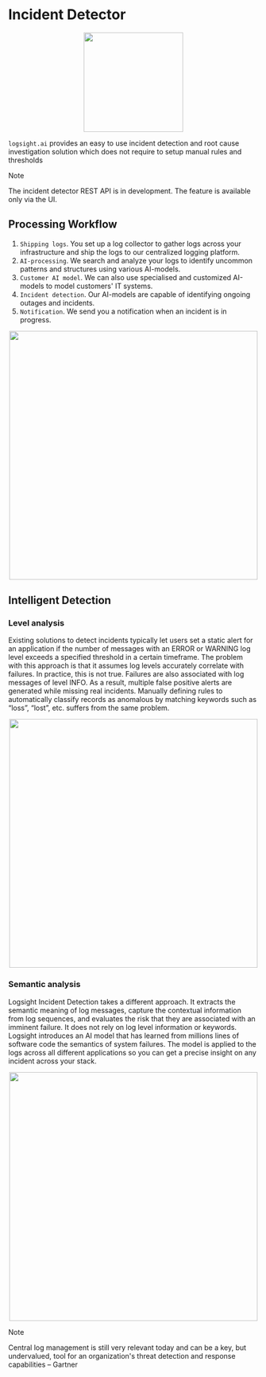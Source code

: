 # Incident Detector

<div align=center>
<img width="200" src="/detect_incidents/incident_detector.png"/>
</div>

`logsight.ai` provides an easy to use incident detection and root cause investigation solution which does not require to setup manual rules and thresholds 

> [!NOTE]
> The incident detector REST API is in development. The feature is available only via the UI.

## Processing Workflow

1. `Shipping logs`. You set up a log collector to gather logs across your infrastructure and ship the logs to our centralized logging platform.
2. `AI-processing`. We search and analyze your logs to identify uncommon patterns and structures using various AI-models. 
3. `Customer AI model`. We can also use specialised and customized AI-models to model customers' IT systems. 
4. `Incident detection`. Our AI-models are capable of identifying ongoing outages and incidents.
5. `Notification`. We send you a notification when an incident is in progress.

<div align=center>
<img width="500" src="/detect_incidents/how_it_works.png"/>
</div>


## Intelligent Detection

### Level analysis

Existing solutions to detect incidents typically let users set a static alert for an application if the number of messages with an ERROR or WARNING log level exceeds a specified threshold in a certain timeframe.
The problem with this approach is that it assumes log levels accurately correlate with failures.
In practice, this is not true. Failures are also associated with log messages of level INFO. As a result, multiple false positive alerts are generated while missing real incidents.
Manually defining rules to automatically classify records as anomalous by matching keywords such as “loss”, “lost”, etc. suffers from the same problem. 

<div align=center>
<img width="500" src="/detect_incidents/log_level_analysis.png"/>
</div>

### Semantic analysis

Logsight Incident Detection takes a different approach. It extracts the semantic meaning of log messages, capture the contextual information from log sequences, and evaluates the risk that they are associated with an imminent failure. It does not rely on log level information or keywords. Logsight introduces an AI model that has learned from millions lines of software code the semantics of system failures. The model is applied to the logs across all different applications so you can get a precise insight on any incident across your stack.

<div align=center>
<img width="500" src="/detect_incidents/cognitive_analysis.png"/>
</div>


> [!NOTE]
> Central log management is still very relevant today and can be a key, but undervalued, tool for an organization's threat detection and response capabilities – Gartner